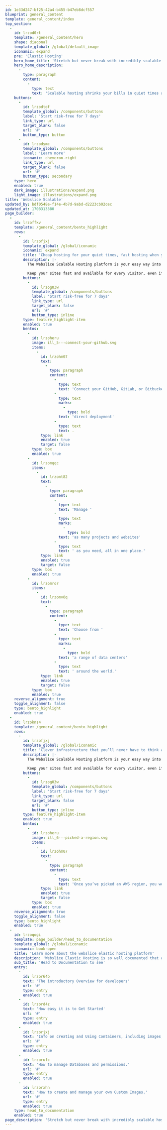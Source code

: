 ```yaml
---
id: 1e33d247-bf25-42a4-b455-b47eb8dcf557
blueprint: general_content
template: general_content/index
top_section:
  -
    id: lrzod0rt
    template: /general_content/hero
    shape: diagonal
    template_global: /global/default_image
    iconamic: expand
    pre: 'Elastic Hosting'
    hero_home_title: 'Stretch but never break with incredibly scalable hosting'
    hero_home_description:
      -
        type: paragraph
        content:
          -
            type: text
            text: 'Scalable hosting shrinks your bills in quiet times and keeps your website fast and available in the busiest periods.'
    buttons:
      -
        id: lrzodtof
        template_global: /components/buttons
        label: 'Start risk-free for 7 days'
        link_type: url
        target_blank: false
        url: '#'
        button_type: button
      -
        id: lrzodymc
        template_global: /components/buttons
        label: 'Learn more'
        iconamic: cheveron-right
        link_type: url
        target_blank: false
        url: '#'
        button_type: secondary
    type: hero
    enabled: true
    dark_image: illustrations/expand.png
    light_image: illustrations/expand.png
title: 'Webslice Scalable'
updated_by: bdf0548e-f14e-4b7d-9abd-d2223cb02cec
updated_at: 1708313380
page_builder:
  -
    id: lrzoffkv
    template: /general_content/bento_highlight
    rows:
      -
        id: lrzofjxj
        template_global: /global/iconamic
        iconamic: expand
        title: 'Cheap hosting for your quiet times, fast hosting when you’re busy'
        description: |-
          The Webslice Scalable Hosting platform is your easy way into truly elastic hosting. You set the parameters, then Webslice Scalable dials resources up and down as required. 

          Keep your sites fast and available for every visitor, even if they all arrive at once, and never pay for resources you don’t need.
        buttons:
          -
            id: lrzog03w
            template_global: /components/buttons
            label: 'Start risk-free for 7 days'
            link_type: url
            target_blank: false
            url: '#'
            button_type: inline
        type: feature_highlight-item
        enabled: true
        bentos:
          -
            id: lrzoheru
            image: ill_5---connect-your-github.svg
            items:
              -
                id: lrzohm07
                text:
                  -
                    type: paragraph
                    content:
                      -
                        type: text
                        text: 'Connect your GitHub, GitLab, or Bitbucket repository for '
                      -
                        type: text
                        marks:
                          -
                            type: bold
                        text: 'direct deployment'
                      -
                        type: text
                        text: .
                type: link
                enabled: true
                target: false
            type: box
            enabled: true
          -
            id: lrzomqqc
            items:
              -
                id: lrzomt82
                text:
                  -
                    type: paragraph
                    content:
                      -
                        type: text
                        text: 'Manage '
                      -
                        type: text
                        marks:
                          -
                            type: bold
                        text: 'as many projects and websites'
                      -
                        type: text
                        text: ' as you need, all in one place.'
                type: link
                enabled: true
                target: false
            type: box
            enabled: true
          -
            id: lrzomror
            items:
              -
                id: lrzomv0q
                text:
                  -
                    type: paragraph
                    content:
                      -
                        type: text
                        text: 'Choose from '
                      -
                        type: text
                        marks:
                          -
                            type: bold
                        text: 'a range of data centers'
                      -
                        type: text
                        text: ' around the world.'
                type: link
                enabled: true
                target: false
            type: box
            enabled: true
    reverse_alignment: true
    toggle_alignment: false
    type: bento_highlight
    enabled: true
  -
    id: lrzokns4
    template: /general_content/bento_highlight
    rows:
      -
        id: lrzofjxj
        template_global: /global/iconamic
        title: 'Clever infrastructure that you’ll never have to think about'
        description: |-
          The Webslice Scalable Hosting platform is your easy way into truly elastic hosting. You set the parameters, then Webslice Scalable dials resources up and down as required. 

          Keep your sites fast and available for every visitor, even if they all arrive at once, and never pay for resources you don’t need.
        buttons:
          -
            id: lrzog03w
            template_global: /components/buttons
            label: 'Start risk-free for 7 days'
            link_type: url
            target_blank: false
            url: '#'
            button_type: inline
        type: feature_highlight-item
        enabled: true
        bentos:
          -
            id: lrzoheru
            image: ill_6---picked-a-region.svg
            items:
              -
                id: lrzohm07
                text:
                  -
                    type: paragraph
                    content:
                      -
                        type: text
                        text: 'Once you’ve picked an AWS region, you won’t need to think about servers, or serverless, or any other infrastructure again. We’ll take care of all that while you develop great websites.'
                type: link
                enabled: true
                target: false
            type: box
            enabled: true
    reverse_alignment: true
    toggle_alignment: false
    type: bento_highlight
    enabled: true
  -
    id: lrzoqogi
    template: page_builder/head_to_documentation
    template_global: /global/iconamic
    iconamic: book-open
    title: 'Learn more about the webslice elastic hosting platform'
    description: 'Webslice Elastic Hosting is so well documented that almost everything you could want to know is probably already covered.'
    sub_title: 'Head to Documentation to see'
    entry:
      -
        id: lrzor64b
        text: 'The introductory Overview for developers'
        url: '#'
        type: entry
        enabled: true
      -
        id: lrzord4z
        text: 'How easy it is to Get Started'
        url: '#'
        type: entry
        enabled: true
      -
        id: lrzorjxj
        text: 'Info on creating and Using Containers, including images, variables, and more.'
        url: '#'
        type: entry
        enabled: true
      -
        id: lrzorufc
        text: 'How to manage Databases and permissions.'
        url: '#'
        type: entry
        enabled: true
      -
        id: lrzorxhn
        text: 'How to create and manage your own Custom Images.'
        url: '#'
        type: entry
        enabled: true
    type: head_to_documentation
    enabled: true
page_description: 'Stretch but never break with incredibly scalable hosting.'
---
```

